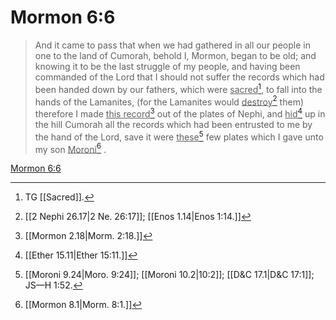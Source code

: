 # Mormon 6:6

> And it came to pass that when we had gathered in all our people in one to the land of Cumorah, behold I, Mormon, began to be old; and knowing it to be the last struggle of my people, and having been commanded of the Lord that I should not suffer the records which had been handed down by our fathers, which were <u>sacred</u>[^a], to fall into the hands of the Lamanites, (for the Lamanites would <u>destroy</u>[^b] them) therefore I made <u>this record</u>[^c] out of the plates of Nephi, and <u>hid</u>[^d] up in the hill Cumorah all the records which had been entrusted to me by the hand of the Lord, save it were <u>these</u>[^e] few plates which I gave unto my son <u>Moroni</u>[^f] .

[Mormon 6:6](https://www.churchofjesuschrist.org/study/scriptures/bofm/morm/6?lang=eng&id=p6#p6)


[^a]: TG [[Sacred]].
[^b]: [[2 Nephi 26.17|2 Ne. 26:17]]; [[Enos 1.14|Enos 1:14.]]
[^c]: [[Mormon 2.18|Morm. 2:18.]]
[^d]: [[Ether 15.11|Ether 15:11.]]
[^e]: [[Moroni 9.24|Moro. 9:24]]; [[Moroni 10.2|10:2]]; [[D&C 17.1|D&C 17:1]]; JS—H 1:52.
[^f]: [[Mormon 8.1|Morm. 8:1.]]
